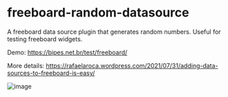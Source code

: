 # freeboard-random-datasource
A freeboard data source plugin that generates random numbers. Useful for testing freeboard widgets.

Demo:
https://bipes.net.br/test/freeboard/

More details:
https://rafaelaroca.wordpress.com/2021/07/31/adding-data-sources-to-freeboard-is-easy/

![image](https://user-images.githubusercontent.com/31751413/127756506-49c36b25-4404-477f-b327-9a94bd163806.png)
